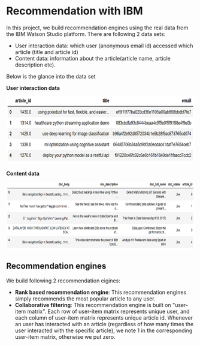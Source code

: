 # Recommendation with IBM
In this project, we build recommendation engines using the real data from the IBM Watson Studio platform. There are following 2 data sets:

- User interaction data: which user (anonymous email id) accessed which article (title and article id)
- Content data: information about the article(article name, article description etc).

Below is the glance into the data set

<b>User interaction data</b>

<img src="https://github.com/yukiteb/Data-Science-Nanodegree/blob/master/Recommendation%20with%20IBM/user-interaction-data.PNG" width="600" height="180" title="User interaction data">

<b>Content data</b>

<img src="https://github.com/yukiteb/Data-Science-Nanodegree/blob/master/Recommendation%20with%20IBM/content-data.PNG" width="900" height="180">

## Recommendation engines
We build following 2 recommendation eigines:

- <b>Rank based recommendation engine</b>: This recommendation engines simply recommends the most popular article to any user.
- <b>Collaborative filtering</b>: This recommendation engine is built on "user-item matrix". Each row of user-item matrix represents unique user, and each column of user-item matrix represents unique article id. Whenever an user has interacted with an article (regardless of how many times the user interacted with the specific article), we note 1 in the corresponding user-item matrix, otherwise we put zero.

